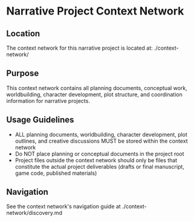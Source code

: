 # Narrative Project Context Network

## Location
The context network for this narrative project is located at: ./context-network/

## Purpose
This context network contains all planning documents, conceptual work, worldbuilding, character development, plot structure, and coordination information for narrative projects.

## Usage Guidelines
- ALL planning documents, worldbuilding, character development, plot outlines, and creative discussions MUST be stored within the context network
- Do NOT place planning or conceptual documents in the project root
- Project files outside the context network should only be files that constitute the actual project deliverables (drafts or final manuscript, game code, published materials)

## Navigation
See the context network's navigation guide at ./context-network/discovery.md
